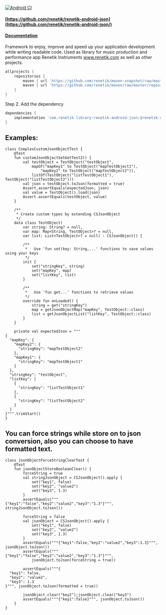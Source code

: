 <!---Header--->
[![Android CI](https://github.com/renetik/renetik-android-json/workflows/Android%20CI/badge.svg)
](https://github.com/renetik/renetik-android-json/actions/workflows/android.yml)
#### [https://github.com/renetik/renetik-android-json](https://github.com/renetik/renetik-android-json/)
#### [Documentation](https://renetik.github.io/renetik-android-json/)
Framework to enjoy, improve and speed up your application development while writing readable code.
Used as library for music production and performance app Renetik Instruments www.renetik.com as well
as other projects.

```gradle
allprojects {
    repositories {
        maven { url 'https://github.com/renetik/maven-snapshot/raw/master/repository' } //for master-SNAPSHOT
        maven { url 'https://github.com/renetik/maven/raw/master/repository' } 
    }
}
```

Step 2. Add the dependency

```gradle
dependencies {
    implementation 'com.renetik.library:renetik-android-json:$renetik-android-verison'
}
```

## Examples:
```
class ComplexCustomJsonObjectTest {
	@Test
	fun customJsonObjectSetGetTest2() {
		val testObject = TestObject("testObject",
			mapOf("mapKey1" to TestObject("mapTestObject1"),
				"mapKey2" to TestObject("mapTestObject2")),
			listOf(TestObject("listTestObject1"), TestObject("listTestObject2")))
		val json = testObject.toJson(formatted = true)
		Assert.assertEquals(expectedJson, json)
		val value = TestObject().load(json)
		Assert.assertEquals(testObject, value)
	}

	/**
	 * Create custom types by extending CSJsonObject
	 */
	data class TestObject(
		var string: String? = null,
		var map: Map<String, TestObject>? = null,
		var list: List<TestObject>? = null) : CSJsonObject() {

		/**
		 *   Use 'fun set(key: String,...' functions to save values using your keys
		 */
		init {
			set("stringKey", string)
			set("mapKey", map)
			set("listKey", list)
		}

		/**
		 *   Use 'fun get...' functions to retrieve values
		 */
		override fun onLoaded() {
			string = get("stringKey")
			map = getJsonObjectMap("mapKey", TestObject::class)
			list = getJsonObjectList("listKey", TestObject::class)
		}
	}

	private val expectedJson = """
{
  "mapKey": {
    "mapKey2": {
      "stringKey": "mapTestObject2"
    },
    "mapKey1": {
      "stringKey": "mapTestObject1"
    }
  },
  "stringKey": "testObject",
  "listKey": [
    {
      "stringKey": "listTestObject1"
    },
    {
      "stringKey": "listTestObject2"
    }
  ]
}""".trimStart()
}
```
## You can force strings while store on to json conversion, also you can choose to have formatted text.
```
class JsonObjectForceStringClearTest {
	@Test
	fun jsonObjectStoreBooleanClear() {
		forceString = true
		val stringJsonObject = CSJsonObject().apply {
			set("key1", false)
			set("key2", "value2")
			set("key3", 1.3)
		}
		assertEquals("""{"key1":"false","key2":"value2","key3":"1.3"}""", stringJsonObject.toJson())
		
		forceString = false
		val jsonObject = CSJsonObject().apply {
			set("key1", false)
			set("key2", "value2")
			set("key3", 1.3)
		}
		assertEquals("""{"key1":false,"key2":"value2","key3":1.3}""", jsonObject.toJson())
		assertEquals("""{"key1":"false","key2":"value2","key3":"1.3"}""",
			jsonObject.toJson(forceString = true))
			
		assertEquals("""{
  "key1": false,
  "key2": "value2",
  "key3": 1.3
}""", jsonObject.toJson(formatted = true))

		jsonObject.clear("key2");jsonObject.clear("key3")
		assertEquals("""{"key1":false}""", jsonObject.toJson())
	}
}
```


